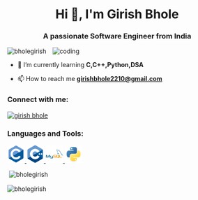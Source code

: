 <h1 align="center">Hi 👋, I'm Girish Bhole</h1>
<h3 align="center">A passionate Software Engineer from India</h3>
<img align="right" alt="coding"width="400" src="https://user-images.githubusercontent.com/55389276/140866485-8fb1c876-9a8f-4d6a-98dc-08c4981eaf70.gif">

<p align="left"> <img src="https://komarev.com/ghpvc/?username=bholegirish&label=Profile%20views&color=0e75b6&style=flat" alt="bholegirish" /> </p>

- 🌱 I’m currently learning **C,C++,Python,DSA**

- 📫 How to reach me **girishbhole2210@gmail.com**

<h3 align="left">Connect with me:</h3>
<p align="left">
<a href="https://linkedin.com/in/girish bhole" target="blank"><img align="center" src="https://raw.githubusercontent.com/rahuldkjain/github-profile-readme-generator/master/src/images/icons/Social/linked-in-alt.svg" alt="girish bhole" height="30" width="40" /></a>

</p>

<h3 align="left">Languages and Tools:</h3>
<p align="left"> <a href="https://www.cprogramming.com/" target="_blank" rel="noreferrer"> <img src="https://raw.githubusercontent.com/devicons/devicon/master/icons/c/c-original.svg" alt="c" width="40" height="40"/> </a> <a href="https://www.w3schools.com/cpp/" target="_blank" rel="noreferrer"> <img src="https://raw.githubusercontent.com/devicons/devicon/master/icons/cplusplus/cplusplus-original.svg" alt="cplusplus" width="40" height="40"/> </a> <a href="https://www.mysql.com/" target="_blank" rel="noreferrer"> <img src="https://raw.githubusercontent.com/devicons/devicon/master/icons/mysql/mysql-original-wordmark.svg" alt="mysql" width="40" height="40"/> </a> <a href="https://www.python.org" target="_blank" rel="noreferrer"> <img src="https://raw.githubusercontent.com/devicons/devicon/master/icons/python/python-original.svg" alt="python" width="40" height="40"/> </a> </p>

<p>&nbsp;<img align="center" src="https://github-readme-stats.vercel.app/api?username=bholegirish&show_icons=true&locale=en" alt="bholegirish" /></p>

<p><img align="center" src="https://github-readme-streak-stats.herokuapp.com/?user=bholegirish&" alt="bholegirish" /></p>

